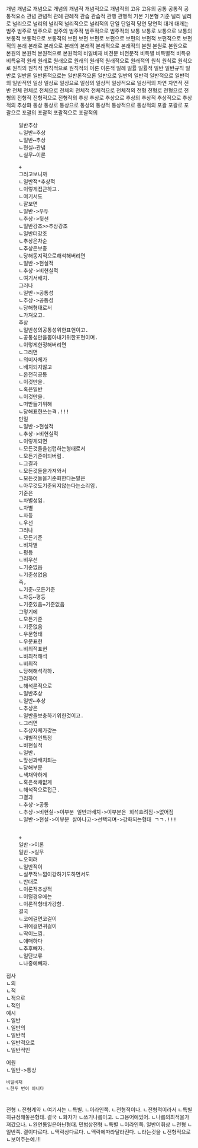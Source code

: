 개념
개념로
개념으로
개념의
개념적
개념적으로
개념적의
고유
고유의
공통
공통적
공통적요소
관념
관념적
관례
관례적
관습
관습적
관행
관행적
기본
기본형
기준
널리
널리로
널리으로
널리의
널리적
널리적으로
널리적의
단일
단일적
당연
당연적
대개
대개는
범주
범주로
범주으로
범주의
범주적
범주적으로
범주적의
보통
보통로
보통으로
보통의
보통적
보통적으로
보통적의
보편
보편
보편로
보편으로
보편의
보편적
보편적으로
보편적의
본래
본래로
본래으로
본래의
본래적
본래적으로
본래적의
본원
본원로
본원으로
본원의
본원적
본원적으로
본원적의
비일비재
비전문
비전문적
비특별
비특별적
비특유
비특유적
원래
원래로
원래으로
원래의
원래적
원래적으로
원래적의
원칙
원칙로
원칙으로
원칙의
원칙적
원칙적으로
원칙적의
이론
이론적
일례
일률
일률적
일반
일반규칙
일반로
일반론
일반론적으로는
일반론적으론
일반으로
일반의
일반적
일반적으로
일반적의
일반적인
일상
일상로
일상으로
일상의
일상적
일상적으로
일상적의
자연
자연적
전반
전체
전체로
전체으로
전체의
전체적
전체적으로
전체적의
전형
전형로
전형으로
전형의
전형적
전형적으로
전형적의
추상
추상로
추상으로
추상의
추상적
추상적으로
추상적의
추상화
통상
통상로
통상으로
통상의
통상적
통상적으로
통상적의
포괄
포괄로
포괄으로
포괄의
포괄적
포괄적으로
포괄적의




<pre>
    일반추상
    ㄴ일반=추상
    ㄴ일반↔추상
    ㄴ현실↔관념
    ㄴ실무↔이론

    +
    그러고보니까
    ㄴ일반적*추상적
    ㄴ이렇게접근하고.
    ㄴ여기서도
    ㄴ잘보면
    ㄴ일반->우두
    ㄴ추상->뒷선
    ㄴ일반강조>>추상강조
    ㄴ일반더강조
    ㄴ추상은차순
    ㄴ추상은보충
    ㄴ당해동지적으로해석해버리면
    ㄴ일반->현실적
    ㄴ추상->비현실적
    ㄴ여기서배치.
    그러나
    ㄴ일반->공통성
    ㄴ추상->공통성
    ㄴ당해형태로서
    ㄴ가져오고.
    추상
    ㄴ일반성의공통성위한표현이고.
    ㄴ공통성만을뽑아내기위한표현이며.
    ㄴ이렇게한정해버리면
    ㄴ그러면
    ㄴ의미자체가
    ㄴ배치되지않고
    ㄴ온전히공통
    ㄴ이것만을.
    ㄴ혹은일반
    ㄴ이것만을.
    ㄴ떠받들기위해
    ㄴ당해표현쓰는격.!!!
    만일
    ㄴ일반->현실적
    ㄴ추상->비현실적
    ㄴ이렇게되면
    ㄴ모든것들을섭렵하는형태로서
    ㄴ모든기준이되버림.
    ㄴ그결과
    ㄴ모든것들을가져와서
    ㄴ모든것들을기준화한다는말은
    ㄴ아무것도기준되지않는다는소리임.
    기준은
    ㄴ차별성임.
    ㄴ차별
    ㄴ차등
    ㄴ우선
    그러나
    ㄴ모든기준
    ㄴ비차별
    ㄴ평등
    ㄴ비우선
    ㄴ기준없음
    ㄴ기준성없음
    즉,
    ㄴ기준↔모든기준
    ㄴ차등↔평등
    ㄴ기준있음↔기준없음
    그렇기에
    ㄴ모든기준
    ㄴ기준없음
    ㄴ우문형태
    ㄴ우문표현
    ㄴ비최적표현
    ㄴ비최적해석
    ㄴ비최적
    ㄴ당해해석각하.
    그리하여
    ㄴ해석론적으로
    ㄴ일반추상
    ㄴ일반←추상
    ㄴ추상은
    ㄴ일반을보충하기위한것이고.
    ㄴ그러면
    ㄴ추상자체가갖는
    ㄴ개별적인특정
    ㄴ비현실적
    ㄴ일반.
    ㄴ앞선과배치되는
    ㄴ당해부분
    ㄴ색채약하게
    ㄴ혹은색채없게
    ㄴ해석적으로접근.
    그결과
    ㄴ추상->공통
    ㄴ추상->비현실->이부분 일반과배치->이부분은 희석흐려짐->없어짐
    ㄴ일반->현실->이부분 살아나고->선택되며->강화되는형태 ㄱㄱ.!!!


    +
    일반->이론
    일반->실무
    ㄴ오히려
    ㄴ일반적이
    ㄴ실무적느낌이강하기도하면서도
    ㄴ반대로
    ㄴ이론적추상적
    ㄴ이럴경우에는
    ㄴ이론적형태가강함.
    결국
    ㄴ코에걸면코걸이
    ㄴ귀에걸면귀걸이
    ㄴ딱이느낌.
    ㄴ애매하다
    ㄴ추후빼자.
    ㄴ일단보류
    ㄴ나중에빼자.
</pre>
<pre>
접사
ㄴ의
ㄴ적
ㄴ적으로
ㄴ적인
예시
ㄴ일반
ㄴ일반의
ㄴ일반적
ㄴ일반적으로
ㄴ일반적인
</pre>
<pre>
어원
ㄴ일반->통상
</pre>

```
비일비재
ㄴ한두 번이 아니다
```

#
전형
ㄴ전형계약
ㄴ여기서는
ㄴ특별.
ㄴ이라인쪽.
ㄴ전형적이나.
ㄴ전형적이라서
ㄴ특별히규정해놓은형태.
결국
ㄴ화자가
ㄴ쓰기나름이고.
ㄴ그용어에있어.
ㄴ나름의최적을가져갔으나.
ㄴ완연통일은아닌형태.
민법상전형
ㄴ특별
ㄴ이라인쪽.
일반어휘상
ㄴ전형
ㄴ일반쪽.
결이다르다.
ㄴ맥락상다르다.
ㄴ맥락에따라달라진다.
ㄴ라는것을
ㄴ전형적으로
ㄴ보여주는예.!!!


